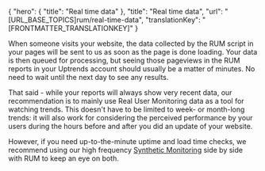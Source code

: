 {
  "hero": {
    "title": "Real time data"
  },
  "title": "Real time data",
  "url": "[URL_BASE_TOPICS]rum/real-time-data",
  "translationKey": "[FRONTMATTER_TRANSLATIONKEY]"
}

When someone visits your website, the data collected by the RUM script in your pages will be sent to us as soon as the page is done loading. Your data is then queued for processing, but seeing those pageviews in the RUM reports in your Uptrends account should usually be a matter of minutes. No need to wait until the next day to see any results.

That said - while your reports will always show very recent data, our recommendation is to mainly use Real User Monitoring data as a tool for watching trends. This doesn't have to be limited to week- or month-long trends: it will also work for considering the perceived performance by your users during the hours before and after you did an update of your website.

However, if you need up-to-the-minute uptime and load time checks, we recommend using our high frequency [Synthetic Monitoring]([LINK_URL_1]) side by side with RUM to keep an eye on both.
